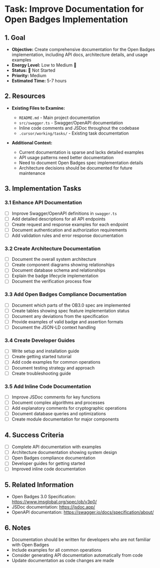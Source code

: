 # Task: Improve Documentation for Open Badges Implementation

## 1. Goal
- **Objective:** Create comprehensive documentation for the Open Badges implementation, including API docs, architecture details, and usage examples
- **Energy Level:** Low to Medium 🔋
- **Status:** 🔴 Not Started
- **Priority:** Medium
- **Estimated Time:** 5-7 hours

## 2. Resources
- **Existing Files to Examine:**
  - `README.md` - Main project documentation
  - `src/swagger.ts` - Swagger/OpenAPI documentation
  - Inline code comments and JSDoc throughout the codebase
  - `.cursor/working/tasks/` - Existing task documentation

- **Additional Context:**
  - Current documentation is sparse and lacks detailed examples
  - API usage patterns need better documentation
  - Need to document Open Badges spec implementation details
  - Architecture decisions should be documented for future maintenance

## 3. Implementation Tasks

### 3.1 Enhance API Documentation
- [ ] Improve Swagger/OpenAPI definitions in `swagger.ts`
- [ ] Add detailed descriptions for all API endpoints
- [ ] Create request and response examples for each endpoint
- [ ] Document authentication and authorization requirements
- [ ] Add validation rules and error response documentation

### 3.2 Create Architecture Documentation
- [ ] Document the overall system architecture
- [ ] Create component diagrams showing relationships
- [ ] Document database schema and relationships
- [ ] Explain the badge lifecycle implementation
- [ ] Document the verification process flow

### 3.3 Add Open Badges Compliance Documentation
- [ ] Document which parts of the OB3.0 spec are implemented
- [ ] Create tables showing spec feature implementation status
- [ ] Document any deviations from the specification
- [ ] Provide examples of valid badge and assertion formats
- [ ] Document the JSON-LD context handling

### 3.4 Create Developer Guides
- [ ] Write setup and installation guide
- [ ] Create getting started tutorial
- [ ] Add code examples for common operations
- [ ] Document testing strategy and approach
- [ ] Create troubleshooting guide

### 3.5 Add Inline Code Documentation
- [ ] Improve JSDoc comments for key functions
- [ ] Document complex algorithms and processes
- [ ] Add explanatory comments for cryptographic operations
- [ ] Document database queries and optimizations
- [ ] Create module documentation for major components

## 4. Success Criteria
- [ ] Complete API documentation with examples
- [ ] Architecture documentation showing system design
- [ ] Open Badges compliance documentation
- [ ] Developer guides for getting started
- [ ] Improved inline code documentation

## 5. Related Information
- Open Badges 3.0 Specification: https://www.imsglobal.org/spec/ob/v3p0/
- JSDoc documentation: https://jsdoc.app/
- OpenAPI documentation: https://swagger.io/docs/specification/about/

## 6. Notes
- Documentation should be written for developers who are not familiar with Open Badges
- Include examples for all common operations
- Consider generating API documentation automatically from code
- Update documentation as code changes are made 